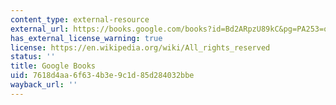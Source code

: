 ```yaml
---
content_type: external-resource
external_url: https://books.google.com/books?id=Bd2ARpzU89kC&pg=PA253=onepage#v=onepage&q&f=false
has_external_license_warning: true
license: https://en.wikipedia.org/wiki/All_rights_reserved
status: ''
title: Google Books
uid: 7618d4aa-6f63-4b3e-9c1d-85d284032bbe
wayback_url: ''
---
```

